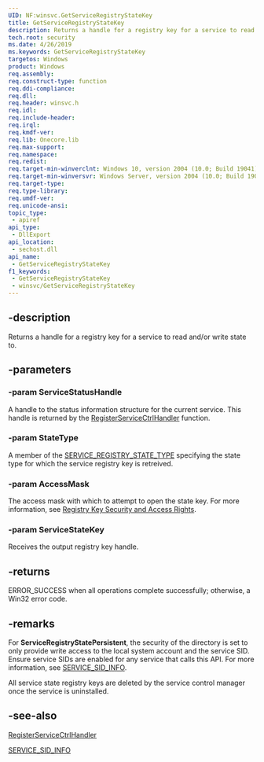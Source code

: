 ```yaml
---
UID: NF:winsvc.GetServiceRegistryStateKey
title: GetServiceRegistryStateKey
description: Returns a handle for a registry key for a service to read and/or write state to.
tech.root: security
ms.date: 4/26/2019
ms.keywords: GetServiceRegistryStateKey
targetos: Windows
product: Windows
req.assembly: 
req.construct-type: function
req.ddi-compliance: 
req.dll: 
req.header: winsvc.h
req.idl: 
req.include-header: 
req.irql: 
req.kmdf-ver: 
req.lib: Onecore.lib
req.max-support: 
req.namespace: 
req.redist: 
req.target-min-winverclnt: Windows 10, version 2004 (10.0; Build 19041)
req.target-min-winversvr: Windows Server, version 2004 (10.0; Build 19041)
req.target-type: 
req.type-library: 
req.umdf-ver: 
req.unicode-ansi: 
topic_type:
 - apiref
api_type:
 - DllExport
api_location:
 - sechost.dll
api_name:
 - GetServiceRegistryStateKey
f1_keywords:
 - GetServiceRegistryStateKey
 - winsvc/GetServiceRegistryStateKey
---
```


## -description

Returns a handle for a registry key for a service to read and/or write state to.

## -parameters

### -param ServiceStatusHandle

A handle to the status information structure for the current service. This handle is returned by the [RegisterServiceCtrlHandler](./nf-winsvc-registerservicectrlhandlera.md) function.

### -param StateType

A member of the [SERVICE_REGISTRY_STATE_TYPE](./ne-winsvc-service_registry_state_type.md) specifying the state type for which the service registry key is retreived.

### -param AccessMask

The access mask with which to attempt to open the state key. For more information, see 
<a href="/windows/desktop/SysInfo/registry-key-security-and-access-rights">Registry Key Security and Access Rights</a>.

### -param ServiceStateKey

Receives the output registry key handle.

## -returns

ERROR_SUCCESS when all operations complete successfully; otherwise, a Win32 error code.

## -remarks

For **ServiceRegistryStatePersistent**, the security of the directory is set to only provide write access to the local system account and the service SID. Ensure service SIDs are enabled for any service that calls this API. For more information, see [SERVICE_SID_INFO](./ns-winsvc-service_sid_info.md).

All service state registry keys are deleted by the service control manager once the service is uninstalled.

## -see-also

[RegisterServiceCtrlHandler](./nf-winsvc-registerservicectrlhandlera.md)

[SERVICE_SID_INFO](./ns-winsvc-service_sid_info.md)